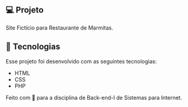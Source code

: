 ## 💻 Projeto

Site Fictício para Restaurante de Marmitas.

## 🚀 Tecnologias

Esse projeto foi desenvolvido com as seguintes tecnologias:

- HTML
- CSS
- PHP

Feito com 💙 para a disciplina de Back-end-I de Sistemas para Internet.
